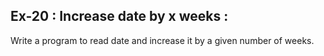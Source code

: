 ## Ex-20 : Increase date by x weeks :  
Write a program to read date and increase it by a given number of weeks.